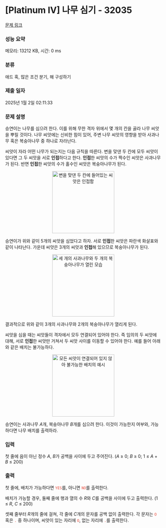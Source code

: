 # [Platinum IV] 나무 심기 - 32035 

[문제 링크](https://www.acmicpc.net/problem/32035) 

### 성능 요약

메모리: 13212 KB, 시간: 0 ms

### 분류

애드 혹, 많은 조건 분기, 해 구성하기

### 제출 일자

2025년 1월 2일 02:11:33

### 문제 설명

<p>승연이는 나무를 심으려 한다. 이를 위해 무한 격자 위에서 몇 개의 칸을 골라 나무 씨앗을 뿌릴 것이다. 나무 씨앗에는 신비한 힘이 있어, 주변 나무 씨앗의 영향을 받아 사과나무 혹은 복숭아나무 중 하나로 자라난다.</p>

<p>씨앗이 자라 어떤 나무가 되는지는 다음 규칙을 따른다. 변을 맞댄 두 칸에 모두 씨앗이 있다면 그 두 씨앗을 서로 <strong>인접</strong>하다고 한다. <strong>인접</strong>한 씨앗의 수가 짝수인 씨앗은 사과나무가 된다. 반면 <strong>인접</strong>한 씨앗의 수가 홀수인 씨앗은 복숭아나무가 된다.</p>

<p style="text-align:center;"><img alt="변을 맞댄 두 칸에 들어있는 씨앗은 인접함" src="https://upload.acmicpc.net/71dcc6ca-c7ad-4ee7-9c1b-817ea63b2c2a/-/preview/" style="max-width: 100%; width: 200px;"></p>

<p>승연이가 위와 같이 5개의 씨앗을 심었다고 하자. 서로 <strong>인접</strong>한 씨앗은 파란색 화살표와 같이 나타난다. 가운데 씨앗은 3개의 씨앗과 <strong>인접</strong>해 있으므로 복숭아나무가 된다.</p>

<p style="text-align:center;"><img alt="세 개의 사과나무와 두 개의 복숭아나무가 열린 모습" src="https://upload.acmicpc.net/f46b1c54-1e72-4477-bddf-e4dcf9eb5ab8/-/preview/" style="max-width: 100%; width: 200px;"></p>

<p>결과적으로 위와 같이 3개의 사과나무와 2개의 복숭아나무가 열리게 된다.</p>

<p>씨앗을 심을 때는 씨앗들이 격자에서 모두 연결되어 있어야 한다. 즉 임의의 두 씨앗에 대해, 서로 <strong>인접</strong>한 씨앗만 거쳐서 두 씨앗 사이를 이동할 수 있어야 한다. 예를 들어 아래와 같은 배치는 불가능하다.</p>

<p style="text-align:center;"><img alt="모든 씨앗이 연결되어 있지 않아 불가능한 배치의 예시" src="https://upload.acmicpc.net/b9973e57-1dc6-43a4-b5bc-cfe11287ae50/-/preview/" style="max-width: 100%; width: 200px;"></p>

<p>승연이는 사과나무 <em>A</em>개, 복숭아나무 <em>B</em>개를 심으려 한다. 이것이 가능한지 여부와, 가능하다면 나무 배치를 출력하라.</p>

### 입력 

 <p>첫 줄에 음이 아닌 정수 <em>A</em>, <em>B</em>가 공백을 사이에 두고 주어진다. (<em>A</em> ≥ 0; <em>B</em> ≥ 0; 1 ≤ <em>A</em> + <em>B</em> ≤ 200)</p>

### 출력 

 <p>첫 줄에, 배치가 가능하다면 <span style="color:#e74c3c;"><code>YES</code></span>를, 아니면 <span style="color:#e74c3c;"><code>NO</code></span>를 출력한다.</p>

<p>배치가 가능할 경우, 둘째 줄에 행과 열의 수 <em>R</em>와 <em>C</em>를 공백을 사이에 두고 출력한다. (1 ≤ <em>R</em>, <em>C</em> ≤ 200)</p>

<p>셋째 줄부터 <em>R</em>개의 줄에 걸쳐, 각 줄에 <em>C</em>개의 문자를 공백 없이 출력한다. 각 문자는 <span style="color:#e74c3c;"><code>O</code></span> 혹은 <span style="color:#e74c3c;"><code>.</code></span> 중 하나이며, 씨앗이 있는 자리에 <span style="color:#e74c3c;"><code>O</code></span>, 없는 자리에 <span style="color:#e74c3c;"><code>.</code></span>를 출력한다.</p>

